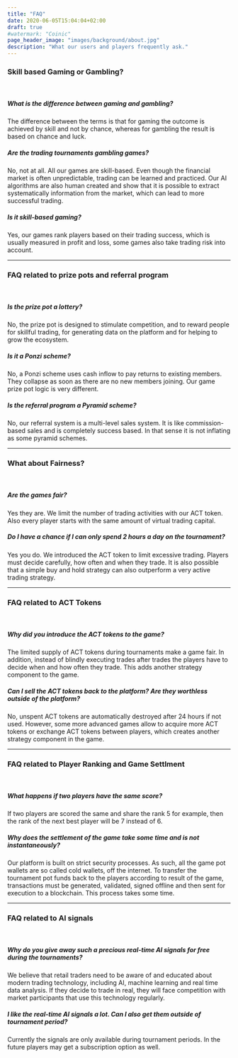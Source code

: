 ```yaml
---
title: "FAQ"
date: 2020-06-05T15:04:04+02:00
draft: true
#watermark: "Coinic"
page_header_image: "images/background/about.jpg"
description: "What our users and players frequently ask."
---
```


### Skill based Gaming or Gambling?

<br>

##### What is the difference between gaming and gambling?

The difference between the terms is that for gaming the outcome is achieved by skill and not by chance, whereas for gambling the result is based on chance and luck.

##### Are the trading tournaments gambling games?

No, not at all. All our games are skill-based. Even though the financial market is often unpredictable, trading can be learned and practiced.
Our AI algorithms are also human created and show that it is possible to extract systematically information from the market, which can lead to more successful trading.

##### Is it skill-based gaming?

Yes, our games rank players based on their trading success, which is usually measured in profit and loss, some games also take trading risk into account.

<hr>

### FAQ related to prize pots and referral program

<br>

##### Is the prize pot a lottery?

No, the prize pot is designed to stimulate competition, and to reward people for skillful trading, for generating data on the platform and for helping to grow the ecosystem.

##### Is it a Ponzi scheme?

No, a Ponzi scheme uses cash inflow to pay returns to existing members. They collapse as soon as there are no new members joining. Our game prize pot logic is very different.

##### Is the referral program a Pyramid scheme?

No, our referral system is a multi-level sales system. It is like commission-based sales and is completely success based. In that sense it is not inflating as some pyramid schemes.

<hr>

### What about Fairness?

<br>

##### Are the games fair?

Yes they are. We limit the number of trading activities with our ACT token. Also every player starts with the same amount of virtual trading capital.

##### Do I have a chance if I can only spend 2 hours a day on the tournament?

Yes you do. We introduced the ACT token to limit excessive trading. Players must decide carefully, how often and when they trade. It is also possible that a simple buy and hold strategy can also outperform a very active trading strategy.

<hr>

### FAQ related to ACT Tokens

<br>

##### Why did you introduce the ACT tokens to the game?

The limited supply of ACT tokens during tournaments make a game fair. In addition, instead of blindly executing trades after trades the players have to decide when and how often they trade.
This adds another strategy component to the game.

##### Can I sell the ACT tokens back to the platform? Are they worthless outside of the platform?

No, unspent ACT tokens are automatically destroyed after 24 hours if not used. However, some more advanced games allow to acquire more ACT tokens or exchange ACT tokens between players, which creates another strategy component in the game.

<hr>

### FAQ related to Player Ranking and Game Settlment

<br>

##### What happens if two players have the same score?

If two players are scored the same and share the rank 5 for example, then the rank of the next best player will be 7 instead of 6.

##### Why does the settlement of the game take some time and is not instantaneously?

Our platform is built on strict security processes. As such, all the game pot wallets are so called cold wallets, off the internet. To transfer the tournament pot funds back to the players according to result of the game, transactions must be generated, validated, signed offline and then sent for execution to a blockchain. This process takes some time.

<hr>

### FAQ related to AI signals

<br>

##### Why do you give away such a precious real-time AI signals for free during the tournaments?

We believe that retail traders need to be aware of and educated about modern trading technology, including AI, machine learning and real time data analysis. If they decide to trade in real, they will face competition with market participants that use this technology regularly.

##### I like the real-time AI signals a lot. Can I also get them outside of tournament period?

Currently the signals are only available during tournament periods. In the future players may get a subscription option as well.
